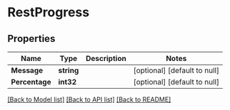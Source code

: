 # RestProgress

## Properties
Name | Type | Description | Notes
------------ | ------------- | ------------- | -------------
**Message** | **string** |  | [optional] [default to null]
**Percentage** | **int32** |  | [optional] [default to null]

[[Back to Model list]](../README.md#documentation-for-models) [[Back to API list]](../README.md#documentation-for-api-endpoints) [[Back to README]](../README.md)

